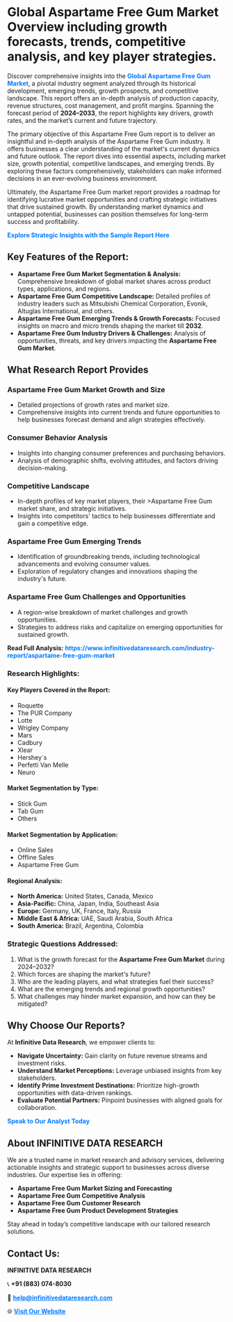 <h1>Global Aspartame Free Gum Market Overview including growth forecasts, trends, competitive analysis, and key player strategies.</h1>
<p>
Discover comprehensive insights into the 
<a href="https://www.infinitivedataresearch.com/industry-report/aspartame-free-gum-market" rel="dofollow" style="color: #007BFF; text-decoration: none;"><strong>Global Aspartame Free Gum Market</strong></a>, a pivotal industry segment analyzed through its historical development, emerging trends, growth prospects, and competitive landscape. This report offers an in-depth analysis of production capacity, revenue structures, cost management, and profit margins. Spanning the forecast period of <strong>2024–2033</strong>, the report highlights key drivers, growth rates, and the market’s current and future trajectory.
</p>
<p>
The primary objective of this Aspartame Free Gum report is to deliver an insightful and in-depth analysis of the Aspartame Free Gum industry. It offers businesses a clear understanding of the market's current dynamics and future outlook. The report dives into essential aspects, including market size, growth potential, competitive landscapes, and emerging trends. By exploring these factors comprehensively, stakeholders can make informed decisions in an ever-evolving business environment.
</p>
<p>
Ultimately, the Aspartame Free Gum market report provides a roadmap for identifying lucrative market opportunities and crafting strategic initiatives that drive sustained growth. By understanding market dynamics and untapped potential, businesses can position themselves for long-term success and profitability.
</p>
<p>
<a href="https://www.infinitivedataresearch.com/request-sample/reportId=110437" style="color: #007BFF; text-decoration: none;"><strong>Explore Strategic Insights with the Sample Report Here</strong></a>
</p>

<h2>Key Features of the Report:</h2>
<ul>
<li><strong>Aspartame Free Gum Market Segmentation & Analysis:</strong> Comprehensive breakdown of global market shares across product types, applications, and regions.</li>
<li><strong>Aspartame Free Gum Competitive Landscape:</strong> Detailed profiles of industry leaders such as Mitsubishi Chemical Corporation, Evonik, Altuglas International, and others.</li>
<li><strong>Aspartame Free Gum Emerging Trends & Growth Forecasts:</strong> Focused insights on macro and micro trends shaping the market till <strong>2032</strong>.</li>
<li><strong>Aspartame Free Gum Industry Drivers & Challenges:</strong> Analysis of opportunities, threats, and key drivers impacting the <strong>Aspartame Free Gum Market</strong>.</li>
</ul>

<h2>What Research Report Provides</h2>
<h3>Aspartame Free Gum Market Growth and Size</h3>
<ul>
<li>Detailed projections of growth rates and market size.</li>
<li>Comprehensive insights into current trends and future opportunities to help businesses forecast demand and align strategies effectively.</li>
</ul>

<h3>Consumer Behavior Analysis</h3>
<ul>
<li>Insights into changing consumer preferences and purchasing behaviors.</li>
<li>Analysis of demographic shifts, evolving attitudes, and factors driving decision-making.</li>
</ul>

<h3>Competitive Landscape</h3>
<ul>
<li>In-depth profiles of key market players, their >Aspartame Free Gum market share, and strategic initiatives.</li>
<li>Insights into competitors' tactics to help businesses differentiate and gain a competitive edge.</li>
</ul>

<h3>Aspartame Free Gum Emerging Trends</h3>
<ul>
<li>Identification of groundbreaking trends, including technological advancements and evolving consumer values.</li>
<li>Exploration of regulatory changes and innovations shaping the industry's future.</li>
</ul>

<h3>Aspartame Free Gum Challenges and Opportunities</h3>
<ul>
<li>A region-wise breakdown of market challenges and growth opportunities.</li>
<li>Strategies to address risks and capitalize on emerging opportunities for sustained growth.</li>
</ul>
<p><strong>Read Full Analysis:</strong> <a href="https://www.infinitivedataresearch.com/industry-report/aspartame-free-gum-market" rel="dofollow" style="color: #007BFF; text-decoration: none;"><strong>https://www.infinitivedataresearch.com/industry-report/aspartame-free-gum-market</strong></a></p>
<h3>Research Highlights:</h3>
<h4>Key Players Covered in the Report:</h4>
<ul><li>Roquette</li><li>The PUR Company</li><li>Lotte</li><li>Wrigley Company</li><li>Mars</li><li>Cadbury</li><li>Xlear</li><li>Hershey`s</li><li>Perfetti Van Melle</li><li>Neuro</li></ul>
<h4>Market Segmentation by Type:</h4>
<ul><li>Stick Gum</li><li>Tab Gum</li><li>Others</li></ul>
<h4>Market Segmentation by Application:</h4>
<ul><li>Online Sales</li><li>Offline Sales</li><li>Aspartame Free Gum</li></ul>

<h4>Regional Analysis:</h4>
<ul>
<li><strong>North America:</strong> United States, Canada, Mexico</li>
<li><strong>Asia-Pacific:</strong> China, Japan, India, Southeast Asia</li>
<li><strong>Europe:</strong> Germany, UK, France, Italy, Russia</li>
<li><strong>Middle East & Africa:</strong> UAE, Saudi Arabia, South Africa</li>
<li><strong>South America:</strong> Brazil, Argentina, Colombia</li>
</ul>

<h3>Strategic Questions Addressed:</h3>
<ol>
<li>What is the growth forecast for the <strong>Aspartame Free Gum Market</strong> during 2024–2032?</li>
<li>Which forces are shaping the market's future?</li>
<li>Who are the leading players, and what strategies fuel their success?</li>
<li>What are the emerging trends and regional growth opportunities?</li>
<li>What challenges may hinder market expansion, and how can they be mitigated?</li>
</ol>

<h2>Why Choose Our Reports?</h2>
<p>At <strong>Infinitive Data Research</strong>, we empower clients to:</p>
<ul>
<li><strong>Navigate Uncertainty:</strong> Gain clarity on future revenue streams and investment risks.</li>
<li><strong>Understand Market Perceptions:</strong> Leverage unbiased insights from key stakeholders.</li>
<li><strong>Identify Prime Investment Destinations:</strong> Prioritize high-growth opportunities with data-driven rankings.</li>
<li><strong>Evaluate Potential Partners:</strong> Pinpoint businesses with aligned goals for collaboration.</li>
</ul>
<p><a href="https://www.infinitivedataresearch.com/industry-report/aspartame-free-gum-market" rel="dofollow" style="color: #007BFF; text-decoration: none;"><strong>Speak to Our Analyst Today</strong></a></p>

<h2>About INFINITIVE DATA RESEARCH</h2>
<p>We are a trusted name in market research and advisory services, delivering actionable insights and strategic support to businesses across diverse industries. Our expertise lies in offering:</p>
<ul>
<li><strong>Aspartame Free Gum Market Sizing and Forecasting</strong></li>
<li><strong>Aspartame Free Gum Competitive Analysis</strong></li>
<li><strong>Aspartame Free Gum Customer Research</strong></li>
<li><strong>Aspartame Free Gum Product Development Strategies</strong></li>
</ul>
<p>Stay ahead in today’s competitive landscape with our tailored research solutions.</p>

<h2>Contact Us:</h2>
<p><strong>INFINITIVE DATA RESEARCH</strong></p>
<p>📞 <strong>+91 (883) 074-8030</strong></p>
<p>📧 <strong><a href="mailto:help@infinitivedataresearch.com" style="color: #007BFF;">help@infinitivedataresearch.com</a></strong></p>
<p>🌐 <strong><a href="https://www.infinitivedataresearch.com" rel="dofollow" style="color: #007BFF;">Visit Our Website</a></strong></p>